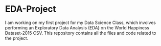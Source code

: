# EDA-Project
I am working on my first project for my Data Science Class, which involves performing an Exploratory Data Analysis (EDA) on the World Happiness Dataset-2015 CSV. This repository contains all the files and code related to the project.
